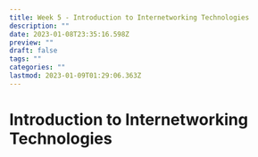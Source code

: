 ```yaml
---
title: Week 5 - Introduction to Internetworking Technologies
description: ""
date: 2023-01-08T23:35:16.598Z
preview: ""
draft: false
tags: ""
categories: ""
lastmod: 2023-01-09T01:29:06.363Z
---
```

# Introduction to Internetworking Technologies